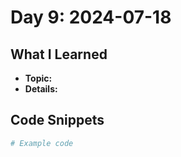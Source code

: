 # Day 9: 2024-07-18

## What I Learned
- **Topic:**
- **Details:**

## Code Snippets
```python
# Example code
